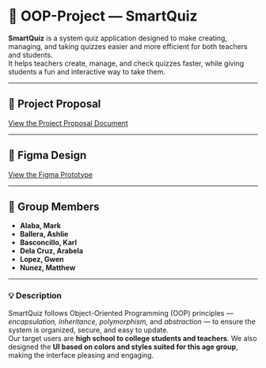 # 🧠 OOP-Project — SmartQuiz

**SmartQuiz** is a system quiz application designed to make creating, managing, and taking quizzes easier and more efficient for both teachers and students.  
It helps teachers create, manage, and check quizzes faster, while giving students a fun and interactive way to take them.

---

## 📄 Project Proposal
[View the Project Proposal Document](https://docs.google.com/document/d/19JO4S1_7ViTWFaAidPlPBWiOJv3_ipDtOxooZLMzUQc/edit?tab=t.0)

---

## 🎨 Figma Design
[View the Figma Prototype](https://www.figma.com/design/CKzZCiXJfmFZCZqrhqGMhk/SmartQuiz?node-id=237-2&p=f&t=8kZCJLdGNLikw4eb-0)

---

## 👥 Group Members
- **Alaba, Mark**  
- **Ballera, Ashlie**  
- **Basconcillo, Karl**  
- **Dela Cruz, Arabela**  
- **Lopez, Gwen**  
- **Nunez, Matthew**

---

### 💡 Description
SmartQuiz follows Object-Oriented Programming (OOP) principles — *encapsulation, inheritance, polymorphism,* and *abstraction* — to ensure the system is organized, secure, and easy to update.  
Our target users are **high school to college students and teachers**. We also designed the **UI based on colors and styles suited for this age group**, making the interface pleasing and engaging.


